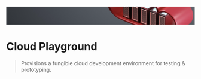 ![banner-image](https://github.com/benweston/cloud-playground/blob/main/assets/banner-image.png)

# Cloud Playground

<div align="left">

> Provisions a fungible cloud development environment for testing &amp; prototyping.   

</div>

